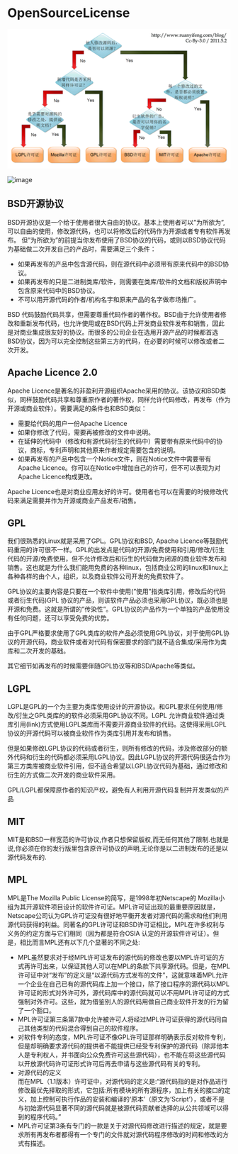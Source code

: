 # OpenSourceLicense

![image](https://raw.githubusercontent.com/zhuzhenjesse/OpenSourceLicense/master/free_software_licenses.png "license")

![image](data:image/svg+xml;base64,PD94bWwgdmVyc2lvbj0iMS4wIiBlbmNvZGluZz0iVVRGLTgiPz4KPHN2ZyB3aWR0aD0iMTYwMXB4%0D%0AIiBoZWlnaHQ9IjEzMTlweCIgdmlld0JveD0iMCAwIDE2MDEgMTMxOSIgdmVyc2lvbj0iMS4xIiB4%0D%0AbWxucz0iaHR0cDovL3d3dy53My5vcmcvMjAwMC9zdmciIHhtbG5zOnhsaW5rPSJodHRwOi8vd3d3%0D%0ALnczLm9yZy8xOTk5L3hsaW5rIj4KICAgIDwhLS0gR2VuZXJhdG9yOiBTa2V0Y2ggNDYuMiAoNDQ0%0D%0AOTYpIC0gaHR0cDovL3d3dy5ib2hlbWlhbmNvZGluZy5jb20vc2tldGNoIC0tPgogICAgPHRpdGxl%0D%0APkdyb3VwPC90aXRsZT4KICAgIDxkZXNjPkNyZWF0ZWQgd2l0aCBTa2V0Y2guPC9kZXNjPgogICAg%0D%0APGRlZnM+CiAgICAgICAgPHBhdGggZD0iTTEwNjgsNDM2IEwxMjQ3Ljk5OTk2LDQzNiBMMTI0Ny45%0D%0AOTk5Niw0MzYgQzEyNTIuNDE4MjMsNDM2IDEyNTUuOTk5OTYsNDM5LjU4MTcyMiAxMjU1Ljk5OTk2%0D%0ALDQ0NCBMMTI1NS45OTk5Niw0ODMuOTk5NDg3IEwxMjU1Ljk5OTk2LDQ4My45OTk0ODcgQzEyNTUu%0D%0AOTk5OTYsNDg4LjQxNzc2NSAxMjUyLjQxODIzLDQ5MS45OTk0ODcgMTI0Ny45OTk5Niw0OTEuOTk5%0D%0ANDg3IEwxMDY4LDQ5MS45OTk0ODcgTDEwNjgsNDkxLjk5OTQ4NyBDMTA2My41ODE3Miw0OTEuOTk5%0D%0ANDg3IDEwNjAsNDg4LjQxNzc2NSAxMDYwLDQ4My45OTk0ODcgTDEwNjAsNDQ0IEwxMDYwLDQ0NCBD%0D%0AMTA2MCw0MzkuNTgxNzIyIDEwNjMuNTgxNzIsNDM2IDEwNjgsNDM2IFoiIGlkPSJwYXRoLTEiPjwv%0D%0AcGF0aD4KICAgICAgICA8cGF0aCBkPSJNOCw2NDcuMDAwNTEzIEwxODcuOTk5OTU2LDY0Ny4wMDA1%0D%0AMTMgTDE4Ny45OTk5NTYsNjQ3LjAwMDUxMyBDMTkyLjQxODIzNCw2NDcuMDAwNTEzIDE5NS45OTk5%0D%0ANTYsNjUwLjU4MjIzNSAxOTUuOTk5OTU2LDY1NS4wMDA1MTMgTDE5NS45OTk5NTYsNjk1IEwxOTUu%0D%0AOTk5OTU2LDY5NSBDMTk1Ljk5OTk1Niw2OTkuNDE4Mjc4IDE5Mi40MTgyMzQsNzAzIDE4Ny45OTk5%0D%0ANTYsNzAzIEw4LDcwMyBMOCw3MDMgQzMuNTgxNzIyLDcwMyA0LjQ2NTMwMjE3ZS0xNSw2OTkuNDE4%0D%0AMjc4IDAsNjk1IEwwLDY1NS4wMDA1MTMgTDAsNjU1LjAwMDUxMyBDLTUuNDEwODMwMDFlLTE2LDY1%0D%0AMC41ODIyMzUgMy41ODE3MjIsNjQ3LjAwMDUxMyA4LDY0Ny4wMDA1MTMgWiIgaWQ9InBhdGgtMiI+%0D%0APC9wYXRoPgogICAgICAgIDxwYXRoIGQ9Ik00NzIsNDE2IEw2NTEuOTk5OTU2LDQxNiBMNjUxLjk5%0D%0AOTk1Niw0MTYgQzY1Ni40MTgyMzQsNDE2IDY1OS45OTk5NTYsNDE5LjU4MTcyMiA2NTkuOTk5OTU2%0D%0ALDQyNCBMNjU5Ljk5OTk1Niw0NjMuOTk5NDg3IEw2NTkuOTk5OTU2LDQ2My45OTk0ODcgQzY1OS45%0D%0AOTk5NTYsNDY4LjQxNzc2NSA2NTYuNDE4MjM0LDQ3MS45OTk0ODcgNjUxLjk5OTk1Niw0NzEuOTk5%0D%0ANDg3IEw0NzIsNDcxLjk5OTQ4NyBMNDcyLDQ3MS45OTk0ODcgQzQ2Ny41ODE3MjIsNDcxLjk5OTQ4%0D%0ANyA0NjQsNDY4LjQxNzc2NSA0NjQsNDYzLjk5OTQ4NyBMNDY0LDQyNCBMNDY0LDQyNCBDNDY0LDQx%0D%0AOS41ODE3MjIgNDY3LjU4MTcyMiw0MTYgNDcyLDQxNiBaIiBpZD0icGF0aC0zIj48L3BhdGg+CiAg%0D%0AICAgICAgPHBhdGggZD0iTTksODk4IEwxODguOTk5OTU2LDg5OCBMMTg4Ljk5OTk1Niw4OTggQzE5%0D%0AMy40MTgyMzQsODk4IDE5Ni45OTk5NTYsOTAxLjU4MTcyMiAxOTYuOTk5OTU2LDkwNiBMMTk2Ljk5%0D%0AOTk1Niw5NDUuOTk5NDg3IEwxOTYuOTk5OTU2LDk0NS45OTk0ODcgQzE5Ni45OTk5NTYsOTUwLjQx%0D%0ANzc2NSAxOTMuNDE4MjM0LDk1My45OTk0ODcgMTg4Ljk5OTk1Niw5NTMuOTk5NDg3IEw5LDk1My45%0D%0AOTk0ODcgTDksOTUzLjk5OTQ4NyBDNC41ODE3MjIsOTUzLjk5OTQ4NyAxLDk1MC40MTc3NjUgMSw5%0D%0ANDUuOTk5NDg3IEwxLDkwNiBMMSw5MDYgQzEsOTAxLjU4MTcyMiA0LjU4MTcyMiw4OTggOSw4OTgg%0D%0AWiIgaWQ9InBhdGgtNCI+PC9wYXRoPgogICAgICAgIDxwYXRoIGQ9Ik05LDEwMTQgTDE4OC45OTk5%0D%0ANTYsMTAxNCBMMTg4Ljk5OTk1NiwxMDE0IEMxOTMuNDE4MjM0LDEwMTQgMTk2Ljk5OTk1NiwxMDE3%0D%0ALjU4MTcyIDE5Ni45OTk5NTYsMTAyMiBMMTk2Ljk5OTk1NiwxMDYxLjk5OTQ5IEwxOTYuOTk5OTU2%0D%0ALDEwNjEuOTk5NDkgQzE5Ni45OTk5NTYsMTA2Ni40MTc3NyAxOTMuNDE4MjM0LDEwNjkuOTk5NDkg%0D%0AMTg4Ljk5OTk1NiwxMDY5Ljk5OTQ5IEw5LDEwNjkuOTk5NDkgTDksMTA2OS45OTk0OSBDNC41ODE3%0D%0AMjIsMTA2OS45OTk0OSAxLDEwNjYuNDE3NzcgMSwxMDYxLjk5OTQ5IEwxLDEwMjIgTDEsMTAyMiBD%0D%0AMSwxMDE3LjU4MTcyIDQuNTgxNzIyLDEwMTQgOSwxMDE0IFoiIGlkPSJwYXRoLTUiPjwvcGF0aD4K%0D%0AICAgICAgICA8cGF0aCBkPSJNOCw3NjUgTDE4Ny45OTk5NTYsNzY1IEwxODcuOTk5OTU2LDc2NSBD%0D%0AMTkyLjQxODIzNCw3NjUgMTk1Ljk5OTk1Niw3NjguNTgxNzIyIDE5NS45OTk5NTYsNzczIEwxOTUu%0D%0AOTk5OTU2LDgxMi45OTk0ODcgTDE5NS45OTk5NTYsODEyLjk5OTQ4NyBDMTk1Ljk5OTk1Niw4MTcu%0D%0ANDE3NzY1IDE5Mi40MTgyMzQsODIwLjk5OTQ4NyAxODcuOTk5OTU2LDgyMC45OTk0ODcgTDgsODIw%0D%0ALjk5OTQ4NyBMOCw4MjAuOTk5NDg3IEMzLjU4MTcyMiw4MjAuOTk5NDg3IDQuNDY1MzAyMTdlLTE1%0D%0ALDgxNy40MTc3NjUgMCw4MTIuOTk5NDg3IEwwLDc3MyBMMCw3NzMgQy01LjQxMDgzMDAxZS0xNiw3%0D%0ANjguNTgxNzIyIDMuNTgxNzIyLDc2NSA4LDc2NSBaIiBpZD0icGF0aC02Ij48L3BhdGg+CiAgICAg%0D%0AICAgPHBhdGggZD0iTTQ3MiwxNCBMNjUxLjk5OTk1NiwxNCBMNjUxLjk5OTk1NiwxNCBDNjU2LjQx%0D%0AODIzNCwxNCA2NTkuOTk5OTU2LDE3LjU4MTcyMiA2NTkuOTk5OTU2LDIyIEw2NTkuOTk5OTU2LDYx%0D%0ALjk5OTQ4NzQgTDY1OS45OTk5NTYsNjEuOTk5NDg3NCBDNjU5Ljk5OTk1Niw2Ni40MTc3NjU0IDY1%0D%0ANi40MTgyMzQsNjkuOTk5NDg3NCA2NTEuOTk5OTU2LDY5Ljk5OTQ4NzQgTDQ3Miw2OS45OTk0ODc0%0D%0AIEw0NzIsNjkuOTk5NDg3NCBDNDY3LjU4MTcyMiw2OS45OTk0ODc0IDQ2NCw2Ni40MTc3NjU0IDQ2%0D%0ANCw2MS45OTk0ODc0IEw0NjQsMjIgTDQ2NCwyMiBDNDY0LDE3LjU4MTcyMiA0NjcuNTgxNzIyLDE0%0D%0AIDQ3MiwxNCBaIiBpZD0icGF0aC03Ij48L3BhdGg+CiAgICAgICAgPHBhdGggZD0iTTEwNjQsMTQg%0D%0ATDEyNDMuOTk5OTYsMTQgTDEyNDMuOTk5OTYsMTQgQzEyNDguNDE4MjMsMTQgMTI1MS45OTk5Niwx%0D%0ANy41ODE3MjIgMTI1MS45OTk5NiwyMiBMMTI1MS45OTk5Niw2MS45OTk0ODc0IEwxMjUxLjk5OTk2%0D%0ALDYxLjk5OTQ4NzQgQzEyNTEuOTk5OTYsNjYuNDE3NzY1NCAxMjQ4LjQxODIzLDY5Ljk5OTQ4NzQg%0D%0AMTI0My45OTk5Niw2OS45OTk0ODc0IEwxMDY0LDY5Ljk5OTQ4NzQgTDEwNjQsNjkuOTk5NDg3NCBD%0D%0AMTA1OS41ODE3Miw2OS45OTk0ODc0IDEwNTYsNjYuNDE3NzY1NCAxMDU2LDYxLjk5OTQ4NzQgTDEw%0D%0ANTYsMjIgTDEwNTYsMjIgQzEwNTYsMTcuNTgxNzIyIDEwNTkuNTgxNzIsMTQgMTA2NCwxNCBaIiBp%0D%0AZD0icGF0aC04Ij48L3BhdGg+CiAgICAgICAgPHBhdGggZD0iTTEzMTMsNDMzIEwxNDkyLjk5OTk2%0D%0ALDQzMyBMMTQ5Mi45OTk5Niw0MzMgQzE0OTcuNDE4MjMsNDMzIDE1MDAuOTk5OTYsNDM2LjU4MTcy%0D%0AMiAxNTAwLjk5OTk2LDQ0MSBMMTUwMC45OTk5Niw0ODAuOTk5NDg3IEwxNTAwLjk5OTk2LDQ4MC45%0D%0AOTk0ODcgQzE1MDAuOTk5OTYsNDg1LjQxNzc2NSAxNDk3LjQxODIzLDQ4OC45OTk0ODcgMTQ5Mi45%0D%0AOTk5Niw0ODguOTk5NDg3IEwxMzEzLDQ4OC45OTk0ODcgTDEzMTMsNDg4Ljk5OTQ4NyBDMTMwOC41%0D%0AODE3Miw0ODguOTk5NDg3IDEzMDUsNDg1LjQxNzc2NSAxMzA1LDQ4MC45OTk0ODcgTDEzMDUsNDQx%0D%0AIEwxMzA1LDQ0MSBDMTMwNSw0MzYuNTgxNzIyIDEzMDguNTgxNzIsNDMzIDEzMTMsNDMzIFoiIGlk%0D%0APSJwYXRoLTkiPjwvcGF0aD4KICAgICAgICA8cGF0aCBkPSJNMTQxMyw5MjIgTDE1OTIuOTk5OTYs%0D%0AOTIyIEwxNTkyLjk5OTk2LDkyMiBDMTU5Ny40MTgyMyw5MjIgMTYwMC45OTk5Niw5MjUuNTgxNzIy%0D%0AIDE2MDAuOTk5OTYsOTMwIEwxNjAwLjk5OTk2LDk2OS45OTk0ODcgTDE2MDAuOTk5OTYsOTY5Ljk5%0D%0AOTQ4NyBDMTYwMC45OTk5Niw5NzQuNDE3NzY1IDE1OTcuNDE4MjMsOTc3Ljk5OTQ4NyAxNTkyLjk5%0D%0AOTk2LDk3Ny45OTk0ODcgTDE0MTMsOTc3Ljk5OTQ4NyBMMTQxMyw5NzcuOTk5NDg3IEMxNDA4LjU4%0D%0AMTcyLDk3Ny45OTk0ODcgMTQwNSw5NzQuNDE3NzY1IDE0MDUsOTY5Ljk5OTQ4NyBMMTQwNSw5MzAg%0D%0ATDE0MDUsOTMwIEMxNDA1LDkyNS41ODE3MjIgMTQwOC41ODE3Miw5MjIgMTQxMyw5MjIgWiIgaWQ9%0D%0AInBhdGgtMTAiPjwvcGF0aD4KICAgICAgICA8cGF0aCBkPSJNNzcxLDEyNjEgTDk1MC45OTk5NTYs%0D%0AMTI2MSBMOTUwLjk5OTk1NiwxMjYxIEM5NTUuNDE4MjM0LDEyNjEgOTU4Ljk5OTk1NiwxMjY0LjU4%0D%0AMTcyIDk1OC45OTk5NTYsMTI2OSBMOTU4Ljk5OTk1NiwxMzA4Ljk5OTQ5IEw5NTguOTk5OTU2LDEz%0D%0AMDguOTk5NDkgQzk1OC45OTk5NTYsMTMxMy40MTc3NyA5NTUuNDE4MjM0LDEzMTYuOTk5NDkgOTUw%0D%0ALjk5OTk1NiwxMzE2Ljk5OTQ5IEw3NzEsMTMxNi45OTk0OSBMNzcxLDEzMTYuOTk5NDkgQzc2Ni41%0D%0AODE3MjIsMTMxNi45OTk0OSA3NjMsMTMxMy40MTc3NyA3NjMsMTMwOC45OTk0OSBMNzYzLDEyNjkg%0D%0ATDc2MywxMjY5IEM3NjMsMTI2NC41ODE3MiA3NjYuNTgxNzIyLDEyNjEgNzcxLDEyNjEgWiIgaWQ9%0D%0AInBhdGgtMTEiPjwvcGF0aD4KICAgICAgICA8cGF0aCBkPSJNMTQxMywxMDk3IEwxNTkyLjk5OTk2%0D%0ALDEwOTcgTDE1OTIuOTk5OTYsMTA5NyBDMTU5Ny40MTgyMywxMDk3IDE2MDAuOTk5OTYsMTEwMC41%0D%0AODE3MiAxNjAwLjk5OTk2LDExMDUgTDE2MDAuOTk5OTYsMTE0NC45OTk0OSBMMTYwMC45OTk5Niwx%0D%0AMTQ0Ljk5OTQ5IEMxNjAwLjk5OTk2LDExNDkuNDE3NzcgMTU5Ny40MTgyMywxMTUyLjk5OTQ5IDE1%0D%0AOTIuOTk5OTYsMTE1Mi45OTk0OSBMMTQxMywxMTUyLjk5OTQ5IEwxNDEzLDExNTIuOTk5NDkgQzE0%0D%0AMDguNTgxNzIsMTE1Mi45OTk0OSAxNDA1LDExNDkuNDE3NzcgMTQwNSwxMTQ0Ljk5OTQ5IEwxNDA1%0D%0ALDExMDUgTDE0MDUsMTEwNSBDMTQwNSwxMTAwLjU4MTcyIDE0MDguNTgxNzIsMTA5NyAxNDEzLDEw%0D%0AOTcgWiIgaWQ9InBhdGgtMTIiPjwvcGF0aD4KICAgICAgICA8cGF0aCBkPSJNMTA5NywxMjYyIEwx%0D%0AMjc2Ljk5OTk2LDEyNjIgTDEyNzYuOTk5OTYsMTI2MiBDMTI4MS40MTgyMywxMjYyIDEyODQuOTk5%0D%0AOTYsMTI2NS41ODE3MiAxMjg0Ljk5OTk2LDEyNzAgTDEyODQuOTk5OTYsMTMwOS45OTk0OSBMMTI4%0D%0ANC45OTk5NiwxMzA5Ljk5OTQ5IEMxMjg0Ljk5OTk2LDEzMTQuNDE3NzcgMTI4MS40MTgyMywxMzE3%0D%0ALjk5OTQ5IDEyNzYuOTk5OTYsMTMxNy45OTk0OSBMMTA5NywxMzE3Ljk5OTQ5IEwxMDk3LDEzMTcu%0D%0AOTk5NDkgQzEwOTIuNTgxNzIsMTMxNy45OTk0OSAxMDg5LDEzMTQuNDE3NzcgMTA4OSwxMzA5Ljk5%0D%0AOTQ5IEwxMDg5LDEyNzAgTDEwODksMTI3MCBDMTA4OSwxMjY1LjU4MTcyIDEwOTIuNTgxNzIsMTI2%0D%0AMiAxMDk3LDEyNjIgWiIgaWQ9InBhdGgtMTMiPjwvcGF0aD4KICAgIDwvZGVmcz4KICAgIDxnIGlk%0D%0APSJQYWdlLTEiIHN0cm9rZT0ibm9uZSIgc3Ryb2tlLXdpZHRoPSIxIiBmaWxsPSJub25lIiBmaWxs%0D%0ALXJ1bGU9ImV2ZW5vZGQiPgogICAgICAgIDxnIGlkPSJHcm91cCIgdHJhbnNmb3JtPSJ0cmFuc2xh%0D%0AdGUoMC4wMDAwMDAsIDEuMDAwMDAwKSI+CiAgICAgICAgICAgIDxnIGlkPSJSZWN0YW5nbGUtMiI+%0D%0ACiAgICAgICAgICAgICAgICA8dXNlIGZpbGw9IiM0QTkwRTIiIGZpbGwtcnVsZT0iZXZlbm9kZCIg%0D%0AeGxpbms6aHJlZj0iI3BhdGgtMSI+PC91c2U+CiAgICAgICAgICAgICAgICA8cGF0aCBzdHJva2U9%0D%0AIiMwMDAwMDAiIHN0cm9rZS13aWR0aD0iMiIgZD0iTTEwNjgsNDM3IEMxMDY0LjEzNDAxLDQzNyAx%0D%0AMDYxLDQ0MC4xMzQwMDcgMTA2MSw0NDQgTDEwNjEsNDgzLjk5OTQ4NyBDMTA2MSw0ODcuODY1NDgx%0D%0AIDEwNjQuMTM0MDEsNDkwLjk5OTQ4NyAxMDY4LDQ5MC45OTk0ODcgTDEyNDcuOTk5OTYsNDkwLjk5%0D%0AOTQ4NyBDMTI1MS44NjU5NSw0OTAuOTk5NDg3IDEyNTQuOTk5OTYsNDg3Ljg2NTQ4MSAxMjU0Ljk5%0D%0AOTk2LDQ4My45OTk0ODcgTDEyNTQuOTk5OTYsNDQ0IEMxMjU0Ljk5OTk2LDQ0MC4xMzQwMDcgMTI1%0D%0AMS44NjU5NSw0MzcgMTI0Ny45OTk5Niw0MzcgTDEwNjgsNDM3IFoiPjwvcGF0aD4KICAgICAgICAg%0D%0AICAgPC9nPgogICAgICAgICAgICA8ZyBpZD0iUmVjdGFuZ2xlLTIiPgogICAgICAgICAgICAgICAg%0D%0APHVzZSBmaWxsPSIjNEE5MEUyIiBmaWxsLXJ1bGU9ImV2ZW5vZGQiIHhsaW5rOmhyZWY9IiNwYXRo%0D%0ALTIiPjwvdXNlPgogICAgICAgICAgICAgICAgPHBhdGggc3Ryb2tlPSIjMDAwMDAwIiBzdHJva2Ut%0D%0Ad2lkdGg9IjIiIGQ9Ik04LDY0OC4wMDA1MTMgQzQuMTM0MDA2NzUsNjQ4LjAwMDUxMyAxLDY1MS4x%0D%0AMzQ1MTkgMSw2NTUuMDAwNTEzIEwxLDY5NSBDMSw2OTguODY1OTkzIDQuMTM0MDA2NzUsNzAyIDgs%0D%0ANzAyIEwxODcuOTk5OTU2LDcwMiBDMTkxLjg2NTk0OSw3MDIgMTk0Ljk5OTk1Niw2OTguODY1OTkz%0D%0AIDE5NC45OTk5NTYsNjk1IEwxOTQuOTk5OTU2LDY1NS4wMDA1MTMgQzE5NC45OTk5NTYsNjUxLjEz%0D%0ANDUxOSAxOTEuODY1OTQ5LDY0OC4wMDA1MTMgMTg3Ljk5OTk1Niw2NDguMDAwNTEzIEw4LDY0OC4w%0D%0AMDA1MTMgWiI+PC9wYXRoPgogICAgICAgICAgICA8L2c+CiAgICAgICAgICAgIDxnIGlkPSJSZWN0%0D%0AYW5nbGUtMiI+CiAgICAgICAgICAgICAgICA8dXNlIGZpbGw9IiM0QTkwRTIiIGZpbGwtcnVsZT0i%0D%0AZXZlbm9kZCIgeGxpbms6aHJlZj0iI3BhdGgtMyI+PC91c2U+CiAgICAgICAgICAgICAgICA8cGF0%0D%0AaCBzdHJva2U9IiMwMDAwMDAiIHN0cm9rZS13aWR0aD0iMiIgZD0iTTQ3Miw0MTcgQzQ2OC4xMzQw%0D%0AMDcsNDE3IDQ2NSw0MjAuMTM0MDA3IDQ2NSw0MjQgTDQ2NSw0NjMuOTk5NDg3IEM0NjUsNDY3Ljg2%0D%0ANTQ4MSA0NjguMTM0MDA3LDQ3MC45OTk0ODcgNDcyLDQ3MC45OTk0ODcgTDY1MS45OTk5NTYsNDcw%0D%0ALjk5OTQ4NyBDNjU1Ljg2NTk0OSw0NzAuOTk5NDg3IDY1OC45OTk5NTYsNDY3Ljg2NTQ4MSA2NTgu%0D%0AOTk5OTU2LDQ2My45OTk0ODcgTDY1OC45OTk5NTYsNDI0IEM2NTguOTk5OTU2LDQyMC4xMzQwMDcg%0D%0ANjU1Ljg2NTk0OSw0MTcgNjUxLjk5OTk1Niw0MTcgTDQ3Miw0MTcgWiI+PC9wYXRoPgogICAgICAg%0D%0AICAgICA8L2c+CiAgICAgICAgICAgIDx0ZXh0IGlkPSJMR1BMIiBmb250LWZhbWlseT0iUGluZ0Zh%0D%0AbmdTQy1SZWd1bGFyLCBQaW5nRmFuZyBTQyIgZm9udC1zaXplPSIxOCIgZm9udC13ZWlnaHQ9Im5v%0D%0Acm1hbCIgZmlsbD0iIzA0MDQwNCI+CiAgICAgICAgICAgICAgICA8dHNwYW4geD0iNjkiIHk9IjY4%0D%0AMiI+TEdQTDwvdHNwYW4+CiAgICAgICAgICAgIDwvdGV4dD4KICAgICAgICAgICAgPGcgaWQ9IlJl%0D%0AY3RhbmdsZS0yIj4KICAgICAgICAgICAgICAgIDx1c2UgZmlsbD0iIzRBOTBFMiIgZmlsbC1ydWxl%0D%0APSJldmVub2RkIiB4bGluazpocmVmPSIjcGF0aC00Ij48L3VzZT4KICAgICAgICAgICAgICAgIDxw%0D%0AYXRoIHN0cm9rZT0iIzAwMDAwMCIgc3Ryb2tlLXdpZHRoPSIyIiBkPSJNOSw4OTkgQzUuMTM0MDA2%0D%0ANzUsODk5IDIsOTAyLjEzNDAwNyAyLDkwNiBMMiw5NDUuOTk5NDg3IEMyLDk0OS44NjU0ODEgNS4x%0D%0AMzQwMDY3NSw5NTIuOTk5NDg3IDksOTUyLjk5OTQ4NyBMMTg4Ljk5OTk1Niw5NTIuOTk5NDg3IEMx%0D%0AOTIuODY1OTQ5LDk1Mi45OTk0ODcgMTk1Ljk5OTk1Niw5NDkuODY1NDgxIDE5NS45OTk5NTYsOTQ1%0D%0ALjk5OTQ4NyBMMTk1Ljk5OTk1Niw5MDYgQzE5NS45OTk5NTYsOTAyLjEzNDAwNyAxOTIuODY1OTQ5%0D%0ALDg5OSAxODguOTk5OTU2LDg5OSBMOSw4OTkgWiI+PC9wYXRoPgogICAgICAgICAgICA8L2c+CiAg%0D%0AICAgICAgICAgIDxnIGlkPSJSZWN0YW5nbGUtMiI+CiAgICAgICAgICAgICAgICA8dXNlIGZpbGw9%0D%0AIiM0QTkwRTIiIGZpbGwtcnVsZT0iZXZlbm9kZCIgeGxpbms6aHJlZj0iI3BhdGgtNSI+PC91c2U+%0D%0ACiAgICAgICAgICAgICAgICA8cGF0aCBzdHJva2U9IiMwMDAwMDAiIHN0cm9rZS13aWR0aD0iMiIg%0D%0AZD0iTTksMTAxNSBDNS4xMzQwMDY3NSwxMDE1IDIsMTAxOC4xMzQwMSAyLDEwMjIgTDIsMTA2MS45%0D%0AOTk0OSBDMiwxMDY1Ljg2NTQ4IDUuMTM0MDA2NzUsMTA2OC45OTk0OSA5LDEwNjguOTk5NDkgTDE4%0D%0AOC45OTk5NTYsMTA2OC45OTk0OSBDMTkyLjg2NTk0OSwxMDY4Ljk5OTQ5IDE5NS45OTk5NTYsMTA2%0D%0ANS44NjU0OCAxOTUuOTk5OTU2LDEwNjEuOTk5NDkgTDE5NS45OTk5NTYsMTAyMiBDMTk1Ljk5OTk1%0D%0ANiwxMDE4LjEzNDAxIDE5Mi44NjU5NDksMTAxNSAxODguOTk5OTU2LDEwMTUgTDksMTAxNSBaIj48%0D%0AL3BhdGg+CiAgICAgICAgICAgIDwvZz4KICAgICAgICAgICAgPHRleHQgaWQ9IkFHUEwiIGZvbnQt%0D%0AZmFtaWx5PSJQaW5nRmFuZ1NDLVJlZ3VsYXIsIFBpbmdGYW5nIFNDIiBmb250LXNpemU9IjE4IiBm%0D%0Ab250LXdlaWdodD0ibm9ybWFsIiBmaWxsPSIjMDQwNDA0Ij4KICAgICAgICAgICAgICAgIDx0c3Bh%0D%0AbiB4PSI2NSIgeT0iMTA0NyI+QUdQTDwvdHNwYW4+CiAgICAgICAgICAgIDwvdGV4dD4KICAgICAg%0D%0AICAgICAgPGcgaWQ9IlJlY3RhbmdsZS0yIj4KICAgICAgICAgICAgICAgIDx1c2UgZmlsbD0iIzRB%0D%0AOTBFMiIgZmlsbC1ydWxlPSJldmVub2RkIiB4bGluazpocmVmPSIjcGF0aC02Ij48L3VzZT4KICAg%0D%0AICAgICAgICAgICAgIDxwYXRoIHN0cm9rZT0iIzAwMDAwMCIgc3Ryb2tlLXdpZHRoPSIyIiBkPSJN%0D%0AOCw3NjYgQzQuMTM0MDA2NzUsNzY2IDEsNzY5LjEzNDAwNyAxLDc3MyBMMSw4MTIuOTk5NDg3IEMx%0D%0ALDgxNi44NjU0ODEgNC4xMzQwMDY3NSw4MTkuOTk5NDg3IDgsODE5Ljk5OTQ4NyBMMTg3Ljk5OTk1%0D%0ANiw4MTkuOTk5NDg3IEMxOTEuODY1OTQ5LDgxOS45OTk0ODcgMTk0Ljk5OTk1Niw4MTYuODY1NDgx%0D%0AIDE5NC45OTk5NTYsODEyLjk5OTQ4NyBMMTk0Ljk5OTk1Niw3NzMgQzE5NC45OTk5NTYsNzY5LjEz%0D%0ANDAwNyAxOTEuODY1OTQ5LDc2NiAxODcuOTk5OTU2LDc2NiBMOCw3NjYgWiI+PC9wYXRoPgogICAg%0D%0AICAgICAgICA8L2c+CiAgICAgICAgICAgIDxnIGlkPSJSZWN0YW5nbGUtMiI+CiAgICAgICAgICAg%0D%0AICAgICA8dXNlIGZpbGw9IiM0QTkwRTIiIGZpbGwtcnVsZT0iZXZlbm9kZCIgeGxpbms6aHJlZj0i%0D%0AI3BhdGgtNyI+PC91c2U+CiAgICAgICAgICAgICAgICA8cGF0aCBzdHJva2U9IiMwMDAwMDAiIHN0%0D%0Acm9rZS13aWR0aD0iMiIgZD0iTTQ3MiwxNSBDNDY4LjEzNDAwNywxNSA0NjUsMTguMTM0MDA2OCA0%0D%0ANjUsMjIgTDQ2NSw2MS45OTk0ODc0IEM0NjUsNjUuODY1NDgwNiA0NjguMTM0MDA3LDY4Ljk5OTQ4%0D%0ANzQgNDcyLDY4Ljk5OTQ4NzQgTDY1MS45OTk5NTYsNjguOTk5NDg3NCBDNjU1Ljg2NTk0OSw2OC45%0D%0AOTk0ODc0IDY1OC45OTk5NTYsNjUuODY1NDgwNiA2NTguOTk5OTU2LDYxLjk5OTQ4NzQgTDY1OC45%0D%0AOTk5NTYsMjIgQzY1OC45OTk5NTYsMTguMTM0MDA2OCA2NTUuODY1OTQ5LDE1IDY1MS45OTk5NTYs%0D%0AMTUgTDQ3MiwxNSBaIj48L3BhdGg+CiAgICAgICAgICAgIDwvZz4KICAgICAgICAgICAgPGcgaWQ9%0D%0AIlJlY3RhbmdsZS0yIj4KICAgICAgICAgICAgICAgIDx1c2UgZmlsbD0iIzRBOTBFMiIgZmlsbC1y%0D%0AdWxlPSJldmVub2RkIiB4bGluazpocmVmPSIjcGF0aC04Ij48L3VzZT4KICAgICAgICAgICAgICAg%0D%0AIDxwYXRoIHN0cm9rZT0iIzAwMDAwMCIgc3Ryb2tlLXdpZHRoPSIyIiBkPSJNMTA2NCwxNSBDMTA2%0D%0AMC4xMzQwMSwxNSAxMDU3LDE4LjEzNDAwNjggMTA1NywyMiBMMTA1Nyw2MS45OTk0ODc0IEMxMDU3%0D%0ALDY1Ljg2NTQ4MDYgMTA2MC4xMzQwMSw2OC45OTk0ODc0IDEwNjQsNjguOTk5NDg3NCBMMTI0My45%0D%0AOTk5Niw2OC45OTk0ODc0IEMxMjQ3Ljg2NTk1LDY4Ljk5OTQ4NzQgMTI1MC45OTk5Niw2NS44NjU0%0D%0AODA2IDEyNTAuOTk5OTYsNjEuOTk5NDg3NCBMMTI1MC45OTk5NiwyMiBDMTI1MC45OTk5NiwxOC4x%0D%0AMzQwMDY4IDEyNDcuODY1OTUsMTUgMTI0My45OTk5NiwxNSBMMTA2NCwxNSBaIj48L3BhdGg+CiAg%0D%0AICAgICAgICAgIDwvZz4KICAgICAgICAgICAgPHRleHQgaWQ9IldURlBMIiBmb250LWZhbWlseT0i%0D%0AUGluZ0ZhbmdTQy1SZWd1bGFyLCBQaW5nRmFuZyBTQyIgZm9udC1zaXplPSIxOCIgZm9udC13ZWln%0D%0AaHQ9Im5vcm1hbCIgZmlsbD0iIzA0MDQwNCI+CiAgICAgICAgICAgICAgICA8dHNwYW4geD0iNTMx%0D%0AIiB5PSI0NyI+V1RGUEw8L3RzcGFuPgogICAgICAgICAgICA8L3RleHQ+CiAgICAgICAgICAgIDxn%0D%0AIGlkPSJSZWN0YW5nbGUtMiI+CiAgICAgICAgICAgICAgICA8dXNlIGZpbGw9IiM0QTkwRTIiIGZp%0D%0AbGwtcnVsZT0iZXZlbm9kZCIgeGxpbms6aHJlZj0iI3BhdGgtOSI+PC91c2U+CiAgICAgICAgICAg%0D%0AICAgICA8cGF0aCBzdHJva2U9IiMwMDAwMDAiIHN0cm9rZS13aWR0aD0iMiIgZD0iTTEzMTMsNDM0%0D%0AIEMxMzA5LjEzNDAxLDQzNCAxMzA2LDQzNy4xMzQwMDcgMTMwNiw0NDEgTDEzMDYsNDgwLjk5OTQ4%0D%0ANyBDMTMwNiw0ODQuODY1NDgxIDEzMDkuMTM0MDEsNDg3Ljk5OTQ4NyAxMzEzLDQ4Ny45OTk0ODcg%0D%0ATDE0OTIuOTk5OTYsNDg3Ljk5OTQ4NyBDMTQ5Ni44NjU5NSw0ODcuOTk5NDg3IDE0OTkuOTk5OTYs%0D%0ANDg0Ljg2NTQ4MSAxNDk5Ljk5OTk2LDQ4MC45OTk0ODcgTDE0OTkuOTk5OTYsNDQxIEMxNDk5Ljk5%0D%0AOTk2LDQzNy4xMzQwMDcgMTQ5Ni44NjU5NSw0MzQgMTQ5Mi45OTk5Niw0MzQgTDEzMTMsNDM0IFoi%0D%0APjwvcGF0aD4KICAgICAgICAgICAgPC9nPgogICAgICAgICAgICA8cGF0aCBkPSJNNzcxLDEyNjIg%0D%0AQzc2Ny4xMzQwMDcsMTI2MiA3NjQsMTI2NS4xMzQwMSA3NjQsMTI2OSBMNzY0LDEzMDguOTk5NDkg%0D%0AQzc2NCwxMzEyLjg2NTQ4IDc2Ny4xMzQwMDcsMTMxNS45OTk0OSA3NzEsMTMxNS45OTk0OSBMOTUw%0D%0ALjk5OTk1NiwxMzE1Ljk5OTQ5IEM5NTQuODY1OTQ5LDEzMTUuOTk5NDkgOTU3Ljk5OTk1NiwxMzEy%0D%0ALjg2NTQ4IDk1Ny45OTk5NTYsMTMwOC45OTk0OSBMOTU3Ljk5OTk1NiwxMjY5IEM5NTcuOTk5OTU2%0D%0ALDEyNjUuMTM0MDEgOTU0Ljg2NTk0OSwxMjYyIDk1MC45OTk5NTYsMTI2MiBMNzcxLDEyNjIgWiIg%0D%0AaWQ9IlJlY3RhbmdsZS0yIiBzdHJva2U9IiMwMDAwMDAiIHN0cm9rZS13aWR0aD0iMiI+PC9wYXRo%0D%0APgogICAgICAgICAgICA8ZyBpZD0iUmVjdGFuZ2xlLTIiPgogICAgICAgICAgICAgICAgPHVzZSBm%0D%0AaWxsPSIjNEE5MEUyIiBmaWxsLXJ1bGU9ImV2ZW5vZGQiIHhsaW5rOmhyZWY9IiNwYXRoLTEwIj48%0D%0AL3VzZT4KICAgICAgICAgICAgICAgIDxwYXRoIHN0cm9rZT0iIzAwMDAwMCIgc3Ryb2tlLXdpZHRo%0D%0APSIyIiBkPSJNMTQxMyw5MjMgQzE0MDkuMTM0MDEsOTIzIDE0MDYsOTI2LjEzNDAwNyAxNDA2LDkz%0D%0AMCBMMTQwNiw5NjkuOTk5NDg3IEMxNDA2LDk3My44NjU0ODEgMTQwOS4xMzQwMSw5NzYuOTk5NDg3%0D%0AIDE0MTMsOTc2Ljk5OTQ4NyBMMTU5Mi45OTk5Niw5NzYuOTk5NDg3IEMxNTk2Ljg2NTk1LDk3Ni45%0D%0AOTk0ODcgMTU5OS45OTk5Niw5NzMuODY1NDgxIDE1OTkuOTk5OTYsOTY5Ljk5OTQ4NyBMMTU5OS45%0D%0AOTk5Niw5MzAgQzE1OTkuOTk5OTYsOTI2LjEzNDAwNyAxNTk2Ljg2NTk1LDkyMyAxNTkyLjk5OTk2%0D%0ALDkyMyBMMTQxMyw5MjMgWiI+PC9wYXRoPgogICAgICAgICAgICA8L2c+CiAgICAgICAgICAgIDxw%0D%0AYXRoIGQ9Ik03OTksNTg4IEw1NzAsNzUxIiBpZD0iTGluZS0xMCIgc3Ryb2tlPSIjNEE5MEUyIiBz%0D%0AdHJva2Utd2lkdGg9IjQiIHN0cm9rZS1saW5lY2FwPSJzcXVhcmUiPjwvcGF0aD4KICAgICAgICAg%0D%0AICAgPHBhdGggaWQ9IkxpbmUtMTAtZGVjb3JhdGlvbi0xIiBkPSJNNTcwLDc1MSBMNTgwLjUzODM2%0D%0AOCw3NDcuMTgxMjU2IEw1NzcuMDU5MDIsNzQyLjI5MzA5MyBMNTcwLDc1MSBaIiBzdHJva2U9IiM0%0D%0AQTkwRTIiIHN0cm9rZS13aWR0aD0iNCIgc3Ryb2tlLWxpbmVjYXA9InNxdWFyZSI+PC9wYXRoPgog%0D%0AICAgICAgICAgICA8cGF0aCBkPSJNNTg2LDQ3OSBMNzkzLDUzNiIgaWQ9IkxpbmUtMTAiIHN0cm9r%0D%0AZT0iIzAwMDAwMCIgc3Ryb2tlLXdpZHRoPSIyIiBzdHJva2UtbGluZWNhcD0ic3F1YXJlIj48L3Bh%0D%0AdGg+CiAgICAgICAgICAgIDxwYXRoIGlkPSJMaW5lLTEwLWRlY29yYXRpb24tMSIgZD0iTTc5Myw1%0D%0AMzYgTDc4My4zODM5OTEsNTMwLjI0MDQ1NSBMNzgxLjc5MTEwMyw1MzYuMDI1MTUxIEw3OTMsNTM2%0D%0AIFoiIHN0cm9rZT0iIzAwMDAwMCIgc3Ryb2tlLXdpZHRoPSIyIiBzdHJva2UtbGluZWNhcD0ic3F1%0D%0AYXJlIj48L3BhdGg+CiAgICAgICAgICAgIDxwYXRoIGQ9Ik04NTYsMzY0IEw4NTYsNTEwIiBpZD0i%0D%0ATGluZS0xMCIgc3Ryb2tlPSIjMDAwMDAwIiBzdHJva2Utd2lkdGg9IjIiIHN0cm9rZS1saW5lY2Fw%0D%0APSJzcXVhcmUiPjwvcGF0aD4KICAgICAgICAgICAgPHBhdGggaWQ9IkxpbmUtMTAtZGVjb3JhdGlv%0D%0Abi0xIiBkPSJNODU2LDUxMCBMODU5LDQ5OS4yIEw4NTMsNDk5LjIgTDg1Niw1MTAgWiIgc3Ryb2tl%0D%0APSIjMDAwMDAwIiBzdHJva2Utd2lkdGg9IjIiIHN0cm9rZS1saW5lY2FwPSJzcXVhcmUiPjwvcGF0%0D%0AaD4KICAgICAgICAgICAgPHBhdGggZD0iTTc5MCwzMjYgTDU5MSw0MDgiIGlkPSJMaW5lLTEwIiBz%0D%0AdHJva2U9IiM0QTkwRTIiIHN0cm9rZS13aWR0aD0iNCIgc3Ryb2tlLWxpbmVjYXA9InNxdWFyZSI+%0D%0APC9wYXRoPgogICAgICAgICAgICA8cGF0aCBpZD0iTGluZS0xMC1kZWNvcmF0aW9uLTEiIGQ9Ik01%0D%0AOTEsNDA4IEw2MDIuMTI4NDM0LDQwNi42NTkxMjQgTDU5OS44NDI1MzQsNDAxLjExMTYzMyBMNTkx%0D%0ALDQwOCBaIiBzdHJva2U9IiM0QTkwRTIiIHN0cm9rZS13aWR0aD0iNCIgc3Ryb2tlLWxpbmVjYXA9%0D%0AInNxdWFyZSI+PC9wYXRoPgogICAgICAgICAgICA8cGF0aCBkPSJNODU2LjY2NjY2Nyw2MDggTDg1%0D%0ANi42NjY2NjcsNzUxIiBpZD0iTGluZS0xMCIgc3Ryb2tlPSIjN0VEMzIxIiBzdHJva2Utd2lkdGg9%0D%0AIjQiIHN0cm9rZS1saW5lY2FwPSJzcXVhcmUiPjwvcGF0aD4KICAgICAgICAgICAgPHBhdGggaWQ9%0D%0AIkxpbmUtMTAtZGVjb3JhdGlvbi0xIiBkPSJNODU2LjY2NjY2Nyw3NTEgTDg1OS42NjY2NjcsNzQw%0D%0ALjIgTDg1My42NjY2NjcsNzQwLjIgTDg1Ni42NjY2NjcsNzUxIFoiIHN0cm9rZT0iIzdFRDMyMSIg%0D%0Ac3Ryb2tlLXdpZHRoPSI0IiBzdHJva2UtbGluZWNhcD0ic3F1YXJlIj48L3BhdGg+CiAgICAgICAg%0D%0AICAgIDxwYXRoIGQ9Ik04NTkuNjY2NjY3LDg0OSBMODU5LjY2NjY2Nyw5MTgiIGlkPSJMaW5lLTEw%0D%0AIiBzdHJva2U9IiNEMDAyMUIiIHN0cm9rZS13aWR0aD0iNCIgc3Ryb2tlLWxpbmVjYXA9InNxdWFy%0D%0AZSI+PC9wYXRoPgogICAgICAgICAgICA8cGF0aCBpZD0iTGluZS0xMC1kZWNvcmF0aW9uLTEiIGQ9%0D%0AIk04NTkuNjY2NjY3LDkxOCBMODYyLjY2NjY2Nyw5MDcuMiBMODU2LjY2NjY2Nyw5MDcuMiBMODU5%0D%0ALjY2NjY2Nyw5MTggWiIgc3Ryb2tlPSIjRDAwMjFCIiBzdHJva2Utd2lkdGg9IjQiIHN0cm9rZS1s%0D%0AaW5lY2FwPSJzcXVhcmUiPjwvcGF0aD4KICAgICAgICAgICAgPHBhdGggZD0iTTg2MC42NjY2Njcs%0D%0AMTAyMCBMODYwLjY2NjY2NywxMDg5IiBpZD0iTGluZS0xMCIgc3Ryb2tlPSIjNEE5MEUyIiBzdHJv%0D%0Aa2Utd2lkdGg9IjQiIHN0cm9rZS1saW5lY2FwPSJzcXVhcmUiPjwvcGF0aD4KICAgICAgICAgICAg%0D%0APHBhdGggaWQ9IkxpbmUtMTAtZGVjb3JhdGlvbi0xIiBkPSJNODYwLjY2NjY2NywxMDg5IEw4NjMu%0D%0ANjY2NjY3LDEwNzguMiBMODU3LjY2NjY2NywxMDc4LjIgTDg2MC42NjY2NjcsMTA4OSBaIiBzdHJv%0D%0Aa2U9IiM0QTkwRTIiIHN0cm9rZS13aWR0aD0iNCIgc3Ryb2tlLWxpbmVjYXA9InNxdWFyZSI+PC9w%0D%0AYXRoPgogICAgICAgICAgICA8cGF0aCBkPSJNMTI5Nyw5NTIgTDE0MDQsOTUyIiBpZD0iTGluZS0x%0D%0AMCIgc3Ryb2tlPSIjNEE5MEUyIiBzdHJva2Utd2lkdGg9IjQiIHN0cm9rZS1saW5lY2FwPSJzcXVh%0D%0AcmUiPjwvcGF0aD4KICAgICAgICAgICAgPHBhdGggaWQ9IkxpbmUtMTAtZGVjb3JhdGlvbi0xIiBk%0D%0APSJNMTQwNCw5NTIgTDEzOTMuMiw5NDkgTDEzOTMuMiw5NTUgTDE0MDQsOTUyIFoiIHN0cm9rZT0i%0D%0AIzRBOTBFMiIgc3Ryb2tlLXdpZHRoPSI0IiBzdHJva2UtbGluZWNhcD0ic3F1YXJlIj48L3BhdGg+%0D%0ACiAgICAgICAgICAgIDxwYXRoIGQ9Ik0xMjk2LDExMjcgTDE0MDMsMTEyNyIgaWQ9IkxpbmUtMTAi%0D%0AIHN0cm9rZT0iIzRBOTBFMiIgc3Ryb2tlLXdpZHRoPSI0IiBzdHJva2UtbGluZWNhcD0ic3F1YXJl%0D%0AIj48L3BhdGg+CiAgICAgICAgICAgIDxwYXRoIGlkPSJMaW5lLTEwLWRlY29yYXRpb24tMSIgZD0i%0D%0ATTE0MDMsMTEyNyBMMTM5Mi4yLDExMjQgTDEzOTIuMiwxMTMwIEwxNDAzLDExMjcgWiIgc3Ryb2tl%0D%0APSIjNEE5MEUyIiBzdHJva2Utd2lkdGg9IjQiIHN0cm9rZS1saW5lY2FwPSJzcXVhcmUiPjwvcGF0%0D%0AaD4KICAgICAgICAgICAgPHBhdGggZD0iTTExODUuNjY2NjcsMTE3NyBMMTE4NS42NjY2NywxMjU4%0D%0AIiBpZD0iTGluZS0xMCIgc3Ryb2tlPSIjRDAwMjFCIiBzdHJva2Utd2lkdGg9IjQiIHN0cm9rZS1s%0D%0AaW5lY2FwPSJzcXVhcmUiPjwvcGF0aD4KICAgICAgICAgICAgPHBhdGggaWQ9IkxpbmUtMTAtZGVj%0D%0Ab3JhdGlvbi0xIiBkPSJNMTE4NS42NjY2NywxMjU4IEwxMTg4LjY2NjY3LDEyNDcuMiBMMTE4Mi42%0D%0ANjY2NywxMjQ3LjIgTDExODUuNjY2NjcsMTI1OCBaIiBzdHJva2U9IiNEMDAyMUIiIHN0cm9rZS13%0D%0AaWR0aD0iNCIgc3Ryb2tlLWxpbmVjYXA9InNxdWFyZSI+PC9wYXRoPgogICAgICAgICAgICA8cGF0%0D%0AaCBkPSJNMTE4Nyw5OTkgTDExODcsMTA3OSIgaWQ9IkxpbmUtMTAiIHN0cm9rZT0iI0QwMDIxQiIg%0D%0Ac3Ryb2tlLXdpZHRoPSI0IiBzdHJva2UtbGluZWNhcD0ic3F1YXJlIj48L3BhdGg+CiAgICAgICAg%0D%0AICAgIDxwYXRoIGlkPSJMaW5lLTEwLWRlY29yYXRpb24tMSIgZD0iTTExODcsMTA3OSBMMTE5MCwx%0D%0AMDY4LjIgTDExODQsMTA2OC4yIEwxMTg3LDEwNzkgWiIgc3Ryb2tlPSIjRDAwMjFCIiBzdHJva2Ut%0D%0Ad2lkdGg9IjQiIHN0cm9rZS1saW5lY2FwPSJzcXVhcmUiPjwvcGF0aD4KICAgICAgICAgICAgPHBh%0D%0AdGggZD0iTTg2MS42NjY2NjcsMTE4NSBMODYxLjY2NjY2NywxMjU0IiBpZD0iTGluZS0xMCIgc3Ry%0D%0Ab2tlPSIjRDAwMjFCIiBzdHJva2Utd2lkdGg9IjQiIHN0cm9rZS1saW5lY2FwPSJzcXVhcmUiPjwv%0D%0AcGF0aD4KICAgICAgICAgICAgPHBhdGggaWQ9IkxpbmUtMTAtZGVjb3JhdGlvbi0xIiBkPSJNODYx%0D%0ALjY2NjY2NywxMjU0IEw4NjQuNjY2NjY3LDEyNDMuMiBMODU4LjY2NjY2NywxMjQzLjIgTDg2MS42%0D%0ANjY2NjcsMTI1NCBaIiBzdHJva2U9IiNEMDAyMUIiIHN0cm9rZS13aWR0aD0iNCIgc3Ryb2tlLWxp%0D%0AbmVjYXA9InNxdWFyZSI+PC9wYXRoPgogICAgICAgICAgICA8cG9seWxpbmUgaWQ9IkxpbmUtMTAi%0D%0AIHN0cm9rZT0iIzRBOTBFMiIgc3Ryb2tlLXdpZHRoPSI0IiBzdHJva2UtbGluZWNhcD0ic3F1YXJl%0D%0AIiBwb2ludHM9Ijk2MSA4MDAgMTE5MCA4MDAgMTE5MCA4ODgiPjwvcG9seWxpbmU+CiAgICAgICAg%0D%0AICAgIDxwYXRoIGlkPSJMaW5lLTEwLWRlY29yYXRpb24tMSIgZD0iTTExOTAsODg4IEwxMTkzLDg3%0D%0ANy4yIEwxMTg3LDg3Ny4yIEwxMTkwLDg4OCBaIiBzdHJva2U9IiM0QTkwRTIiIHN0cm9rZS13aWR0%0D%0AaD0iNCIgc3Ryb2tlLWxpbmVjYXA9InNxdWFyZSI+PC9wYXRoPgogICAgICAgICAgICA8ZWxsaXBz%0D%0AZSBpZD0iT3ZhbCIgc3Ryb2tlPSIjMDAwMDAwIiBzdHJva2Utd2lkdGg9IjIiIGZpbGw9IiM3RUQz%0D%0AMjEiIGN4PSI4NTkuNSIgY3k9IjM4IiByeD0iMTA3LjUiIHJ5PSIzOCI+PC9lbGxpcHNlPgogICAg%0D%0AICAgICAgICA8cG9seWdvbiBpZD0iVHJpYW5nbGUiIHN0cm9rZT0iIzAwMDAwMCIgc3Ryb2tlLXdp%0D%0AZHRoPSIyIiBwb2ludHM9Ijg1OC41IDI2NSA5NjYgMzA4LjQxNzEzMyA4NTguNSAzNTMgNzUxIDMw%0D%0AOC40MTcxMzMiPjwvcG9seWdvbj4KICAgICAgICAgICAgPHBvbHlnb24gaWQ9IlRyaWFuZ2xlIiBz%0D%0AdHJva2U9IiMwMDAwMDAiIHN0cm9rZS13aWR0aD0iMiIgcG9pbnRzPSI4NTguNSAyNjUgOTY2IDMw%0D%0AOC40MTcxMzMgODU4LjUgMzUzIDc1MSAzMDguNDE3MTMzIj48L3BvbHlnb24+CiAgICAgICAgICAg%0D%0AIDxwb2x5Z29uIGlkPSJUcmlhbmdsZSIgc3Ryb2tlPSIjMDAwMDAwIiBzdHJva2Utd2lkdGg9IjIi%0D%0AIGZpbGw9IiNGOEU3MUMiIHBvaW50cz0iODU4LjUgMjY1IDk2NiAzMDguNDE3MTMzIDg1OC41IDM1%0D%0AMyA3NTEgMzA4LjQxNzEzMyI+PC9wb2x5Z29uPgogICAgICAgICAgICA8cG9seWdvbiBpZD0iVHJp%0D%0AYW5nbGUiIHN0cm9rZT0iIzAwMDAwMCIgc3Ryb2tlLXdpZHRoPSIyIiBmaWxsPSIjN0VEMzIxIiBw%0D%0Ab2ludHM9IjU1Ny41IDc1MiA2NjUgNzk1LjQxNzEzMyA1NTcuNSA4NDAgNDUwIDc5NS40MTcxMzMi%0D%0APjwvcG9seWdvbj4KICAgICAgICAgICAgPHBvbHlnb24gaWQ9IlRyaWFuZ2xlIiBzdHJva2U9IiMw%0D%0AMDAwMDAiIHN0cm9rZS13aWR0aD0iMiIgZmlsbD0iI0Y4RTcxQyIgcG9pbnRzPSI4NTYuNSA3NTYg%0D%0AOTY0IDc5OS40MTcxMzMgODU2LjUgODQ0IDc0OSA3OTkuNDE3MTMzIj48L3BvbHlnb24+CiAgICAg%0D%0AICAgICAgIDxwb2x5Z29uIGlkPSJUcmlhbmdsZSIgc3Ryb2tlPSIjMDAwMDAwIiBzdHJva2Utd2lk%0D%0AdGg9IjIiIGZpbGw9IiNGOEU3MUMiIHBvaW50cz0iODYwLjUgOTI2IDk2OCA5NjkuNDE3MTMzIDg2%0D%0AMC41IDEwMTQgNzUzIDk2OS40MTcxMzMiPjwvcG9seWdvbj4KICAgICAgICAgICAgPHBvbHlnb24g%0D%0AaWQ9IlRyaWFuZ2xlIiBzdHJva2U9IiMwMDAwMDAiIHN0cm9rZS13aWR0aD0iMiIgZmlsbD0iI0Y4%0D%0ARTcxQyIgcG9pbnRzPSIxMTg0LjUgMTA4MyAxMjkyIDExMjYuNDE3MTMgMTE4NC41IDExNzEgMTA3%0D%0ANyAxMTI2LjQxNzEzIj48L3BvbHlnb24+CiAgICAgICAgICAgIDxwb2x5Z29uIGlkPSJUcmlhbmds%0D%0AZSIgc3Ryb2tlPSIjMDAwMDAwIiBzdHJva2Utd2lkdGg9IjIiIGZpbGw9IiNGOEU3MUMiIHBvaW50%0D%0Acz0iMTE4NC41IDkwOCAxMjkyIDk1MS40MTcxMzMgMTE4NC41IDk5NiAxMDc3IDk1MS40MTcxMzMi%0D%0APjwvcG9seWdvbj4KICAgICAgICAgICAgPHBvbHlnb24gaWQ9IlRyaWFuZ2xlIiBzdHJva2U9IiMw%0D%0AMDAwMDAiIHN0cm9rZS13aWR0aD0iMiIgZmlsbD0iI0Y4RTcxQyIgcG9pbnRzPSI4NjAuNSAxMDkz%0D%0AIDk2OCAxMTM2LjQxNzEzIDg2MC41IDExODEgNzUzIDExMzYuNDE3MTMiPjwvcG9seWdvbj4KICAg%0D%0AICAgICAgICAgPHBhdGggZD0iTTU1MS41LDk0Mi41IEw1NTMsOTQ0IiBpZD0iTGluZS05IiBzdHJv%0D%0Aa2U9IiM5Nzk3OTciIHN0cm9rZS13aWR0aD0iMiIgc3Ryb2tlLWxpbmVjYXA9InNxdWFyZSI+PC9w%0D%0AYXRoPgogICAgICAgICAgICA8dGV4dCBpZD0iR1BMIiBmb250LWZhbWlseT0iUGluZ0ZhbmdTQy1S%0D%0AZWd1bGFyLCBQaW5nRmFuZyBTQyIgZm9udC1zaXplPSIyMCIgZm9udC13ZWlnaHQ9Im5vcm1hbCIg%0D%0AZmlsbD0iIzAwMDAwMCI+CiAgICAgICAgICAgICAgICA8dHNwYW4geD0iNTMyIiB5PSI4MDAiPkdQ%0D%0ATDwvdHNwYW4+CiAgICAgICAgICAgIDwvdGV4dD4KICAgICAgICAgICAgPHBvbHlnb24gaWQ9IlRy%0D%0AaWFuZ2xlIiBzdHJva2U9IiMwMDAwMDAiIHN0cm9rZS13aWR0aD0iMiIgZmlsbD0iI0Y4RTcxQyIg%0D%0AcG9pbnRzPSIyNzUuNSAyNjUgMzgzIDMwOC40MTcxMzMgMjc1LjUgMzUzIDE2OCAzMDguNDE3MTMz%0D%0AIj48L3BvbHlnb24+CiAgICAgICAgICAgIDx0ZXh0IGlkPSLkvaDmmK/lnKjpgJfmiJHlkJfvvJ8i%0D%0AIGZvbnQtZmFtaWx5PSJQaW5nRmFuZ1NDLVJlZ3VsYXIsIFBpbmdGYW5nIFNDIiBmb250LXNpemU9%0D%0AIjIwIiBmb250LXdlaWdodD0ibm9ybWFsIiBmaWxsPSIjMDAwMDAwIj4KICAgICAgICAgICAgICAg%0D%0AIDx0c3BhbiB4PSIyMTIiIHk9IjMxMyI+5L2g5piv5Zyo6YCX5oiR5ZCX77yfPC90c3Bhbj4KICAg%0D%0AICAgICAgICAgPC90ZXh0PgogICAgICAgICAgICA8cG9seWdvbiBpZD0iVHJpYW5nbGUiIHN0cm9r%0D%0AZT0iIzAwMDAwMCIgc3Ryb2tlLXdpZHRoPSIyIiBmaWxsPSIjRjhFNzFDIiBwb2ludHM9IjU2My41%0D%0AIDI2NSA2NzEgMzA4LjQxNzEzMyA1NjMuNSAzNTMgNDU2IDMwOC40MTcxMzMiPjwvcG9seWdvbj4K%0D%0AICAgICAgICAgICAgPHBvbHlnb24gaWQ9IlRyaWFuZ2xlIiBzdHJva2U9IiMwMDAwMDAiIHN0cm9r%0D%0AZS13aWR0aD0iMiIgZmlsbD0iI0Y4RTcxQyIgcG9pbnRzPSI4NTkuNSAxMzUgOTY3IDE3OC40MTcx%0D%0AMzMgODU5LjUgMjIzIDc1MiAxNzguNDE3MTMzIj48L3BvbHlnb24+CiAgICAgICAgICAgIDxwb2x5%0D%0AZ29uIGlkPSJUcmlhbmdsZSIgc3Ryb2tlPSIjMDAwMDAwIiBzdHJva2Utd2lkdGg9IjIiIGZpbGw9%0D%0AIiNGOEU3MUMiIHBvaW50cz0iMTE1Ny41IDI2NyAxMjY1IDMxMC40MTcxMzMgMTE1Ny41IDM1NSAx%0D%0AMDUwIDMxMC40MTcxMzMiPjwvcG9seWdvbj4KICAgICAgICAgICAgPHRleHQgaWQ9IuS7luS6uuWP%0D%0Ar+S7peS/ruaUueOAgS3llYbnlKjjgIHlj5HooajvvJ8iIGZvbnQtZmFtaWx5PSJQaW5nRmFuZ1ND%0D%0ALVJlZ3VsYXIsIFBpbmdGYW5nIFNDIiBmb250LXNpemU9IjE4IiBmb250LXdlaWdodD0ibm9ybWFs%0D%0AIiBmaWxsPSIjMDAwMDAwIj4KICAgICAgICAgICAgICAgIDx0c3BhbiB4PSIxMTA3IiB5PSIzMDci%0D%0APuS7luS6uuWPr+S7peS/ruaUueOAgTwvdHNwYW4+CiAgICAgICAgICAgICAgICA8dHNwYW4geD0i%0D%0AMTEwNyIgeT0iMzMyIj7llYbnlKjjgIHlj5HooajvvJ88L3RzcGFuPgogICAgICAgICAgICA8L3Rl%0D%0AeHQ+CiAgICAgICAgICAgIDxwb2x5bGluZSBpZD0iTGluZSIgc3Ryb2tlPSIjN0VEMzIxIiBzdHJv%0D%0Aa2Utd2lkdGg9IjQiIHN0cm9rZS1saW5lY2FwPSJzcXVhcmUiIHBvaW50cz0iOTc0LjQ5NjA5NCAx%0D%0ANzguNSAxMTU4IDE3OC41IDExNTggMjYzLjgwNDY4OCI+PC9wb2x5bGluZT4KICAgICAgICAgICAg%0D%0APHBhdGggaWQ9IkxpbmUtZGVjb3JhdGlvbi0xIiBkPSJNMTE1OCwyNjMuODA0Njg4IEwxMTYxLDI1%0D%0AMy4wMDQ2ODcgTDExNTUsMjUzLjAwNDY4NyBMMTE1OCwyNjMuODA0Njg4IFoiIHN0cm9rZT0iIzdF%0D%0ARDMyMSIgc3Ryb2tlLXdpZHRoPSI0IiBzdHJva2UtbGluZWNhcD0ic3F1YXJlIj48L3BhdGg+CiAg%0D%0AICAgICAgICAgIDx0ZXh0IGlkPSLmlofmoaPvvJpIVE1M44CBTWFya2Rvd24sLeKApiIgZm9udC1m%0D%0AYW1pbHk9IlBpbmdGYW5nU0MtUmVndWxhciwgUGluZ0ZhbmcgU0MiIGZvbnQtc2l6ZT0iMjAiIGZv%0D%0AbnQtd2VpZ2h0PSJub3JtYWwiIGZpbGw9IiMwMDAwMDAiPgogICAgICAgICAgICAgICAgPHRzcGFu%0D%0AIHg9Ijk3OCIgeT0iMTcxIj7mlofmoaPvvJpIVE1M44CBTWFya2Rvd24sIOKApjwvdHNwYW4+CiAg%0D%0AICAgICAgICAgIDwvdGV4dD4KICAgICAgICAgICAgPHRleHQgaWQ9IkNyZWF0aXZlLUNvbW1vbiIg%0D%0AZm9udC1mYW1pbHk9IlBpbmdGYW5nU0MtUmVndWxhciwgUGluZ0ZhbmcgU0MiIGZvbnQtc2l6ZT0i%0D%0AMTgiIGZvbnQtd2VpZ2h0PSJub3JtYWwiIGZpbGw9IiMwMDAwMDAiPgogICAgICAgICAgICAgICAg%0D%0APHRzcGFuIHg9IjEwODIiIHk9IjQ2OCI+Q3JlYXRpdmUgQ29tbW9uPC90c3Bhbj4KICAgICAgICAg%0D%0AICAgPC90ZXh0PgogICAgICAgICAgICA8dGV4dCBpZD0iR0ZETCIgZm9udC1mYW1pbHk9IlBpbmdG%0D%0AYW5nU0MtUmVndWxhciwgUGluZ0ZhbmcgU0MiIGZvbnQtc2l6ZT0iMTgiIGZvbnQtd2VpZ2h0PSJu%0D%0Ab3JtYWwiIGZpbGw9IiMwMDAwMDAiPgogICAgICAgICAgICAgICAgPHRzcGFuIHg9IjEzNzkiIHk9%0D%0AIjQ2NSI+R0ZETDwvdHNwYW4+CiAgICAgICAgICAgIDwvdGV4dD4KICAgICAgICAgICAgPHBvbHls%0D%0AaW5lIGlkPSJMaW5lLTIiIHN0cm9rZT0iIzdFRDMyMSIgc3Ryb2tlLXdpZHRoPSI0IiBzdHJva2Ut%0D%0AbGluZWNhcD0ic3F1YXJlIiBwb2ludHM9IjEyNjggMzExIDE0MDMgMzExIDE0MDMgNDMyIj48L3Bv%0D%0AbHlsaW5lPgogICAgICAgICAgICA8cGF0aCBpZD0iTGluZS0yLWRlY29yYXRpb24tMSIgZD0iTTE0%0D%0AMDMsNDMyIEwxNDA2LDQyMS4yIEwxNDAwLDQyMS4yIEwxNDAzLDQzMiBaIiBzdHJva2U9IiM3RUQz%0D%0AMjEiIHN0cm9rZS13aWR0aD0iNCIgc3Ryb2tlLWxpbmVjYXA9InNxdWFyZSI+PC9wYXRoPgogICAg%0D%0AICAgICAgICA8cGF0aCBkPSJNMTE1OSwzNTkuNSBMMTE1OSw0MzMuNSIgaWQ9IkxpbmUtMyIgc3Ry%0D%0Ab2tlPSIjN0VEMzIxIiBzdHJva2Utd2lkdGg9IjQiIHN0cm9rZS1saW5lY2FwPSJzcXVhcmUiPjwv%0D%0AcGF0aD4KICAgICAgICAgICAgPHBhdGggaWQ9IkxpbmUtMy1kZWNvcmF0aW9uLTEiIGQ9Ik0xMTU5%0D%0ALDQzMy41IEwxMTYyLDQyMi43IEwxMTU2LDQyMi43IEwxMTU5LDQzMy41IFoiIHN0cm9rZT0iIzdF%0D%0ARDMyMSIgc3Ryb2tlLXdpZHRoPSI0IiBzdHJva2UtbGluZWNhcD0ic3F1YXJlIj48L3BhdGg+CiAg%0D%0AICAgICAgICAgIDx0ZXh0IGlkPSLnnIvmg4XlhrUiIGZvbnQtZmFtaWx5PSJQaW5nRmFuZ1NDLVJl%0D%0AZ3VsYXIsIFBpbmdGYW5nIFNDIiBmb250LXNpemU9IjE4IiBmb250LXdlaWdodD0ibm9ybWFsIiBm%0D%0AaWxsPSIjMDAwMDAwIj4KICAgICAgICAgICAgICAgIDx0c3BhbiB4PSIxMTY1IiB5PSIzOTgiPuec%0D%0Ai+aDheWGtTwvdHNwYW4+CiAgICAgICAgICAgIDwvdGV4dD4KICAgICAgICAgICAgPHRleHQgaWQ9%0D%0AIuWPr+S7pe+8jOS9huimgeagh+azqOeJiOadgyIgZm9udC1mYW1pbHk9IlBpbmdGYW5nU0MtUmVn%0D%0AdWxhciwgUGluZ0ZhbmcgU0MiIGZvbnQtc2l6ZT0iMTgiIGZvbnQtd2VpZ2h0PSJub3JtYWwiIGZp%0D%0AbGw9IiMwMDAwMDAiPgogICAgICAgICAgICAgICAgPHRzcGFuIHg9IjEyNzQiIHk9IjMwMiI+5Y+v%0D%0A5Lul77yM5L2G6KaB5qCH5rOo54mI5p2DPC90c3Bhbj4KICAgICAgICAgICAgPC90ZXh0PgogICAg%0D%0AICAgICAgICA8dGV4dCBpZD0i5L2g6KaB5byA5rqQ55qE5piv5Luj56CB77yfIiBmb250LWZhbWls%0D%0AeT0iUGluZ0ZhbmdTQy1SZWd1bGFyLCBQaW5nRmFuZyBTQyIgZm9udC1zaXplPSIxOCIgZm9udC13%0D%0AZWlnaHQ9Im5vcm1hbCIgZmlsbD0iIzA0MDQwNCI+CiAgICAgICAgICAgICAgICA8dHNwYW4geD0i%0D%0ANzgxIiB5PSIxODQiPuS9oOimgeW8gOa6kOeahOaYr+S7o+egge+8nzwvdHNwYW4+CiAgICAgICAg%0D%0AICAgIDwvdGV4dD4KICAgICAgICAgICAgPHRleHQgaWQ9IuS9oOWFs+W/g+S7o+eggeeahOatu+a0%0D%0Au+WQl++8nyIgZm9udC1mYW1pbHk9IlBpbmdGYW5nU0MtUmVndWxhciwgUGluZ0ZhbmcgU0MiIGZv%0D%0AbnQtc2l6ZT0iMTgiIGZvbnQtd2VpZ2h0PSJub3JtYWwiIGZpbGw9IiMwNDA0MDQiPgogICAgICAg%0D%0AICAgICAgICAgPHRzcGFuIHg9Ijc3MCIgeT0iNDMiPuS9oOWFs+W/g+S7o+eggeeahOatu+a0u+WQ%0D%0Al++8nzwvdHNwYW4+CiAgICAgICAgICAgIDwvdGV4dD4KICAgICAgICAgICAgPHBhdGggZD0iTTc0%0D%0AOS41LDQyIEw2NjYsNDIiIGlkPSJMaW5lLTQiIHN0cm9rZT0iI0QwMDIxQiIgc3Ryb2tlLXdpZHRo%0D%0APSI0IiBzdHJva2UtbGluZWNhcD0ic3F1YXJlIj48L3BhdGg+CiAgICAgICAgICAgIDxwYXRoIGlk%0D%0APSJMaW5lLTQtZGVjb3JhdGlvbi0xIiBkPSJNNjY2LDQyIEw2NzYuOCw0NSBMNjc2LjgsMzkgTDY2%0D%0ANiw0MiBaIiBzdHJva2U9IiNEMDAyMUIiIHN0cm9rZS13aWR0aD0iNCIgc3Ryb2tlLWxpbmVjYXA9%0D%0AInNxdWFyZSI+PC9wYXRoPgogICAgICAgICAgICA8cGF0aCBkPSJNOTcwLDQxIEwxMDUwLDQxIiBp%0D%0AZD0iTGluZS00IiBzdHJva2U9IiNEMDAyMUIiIHN0cm9rZS13aWR0aD0iNCIgc3Ryb2tlLWxpbmVj%0D%0AYXA9InNxdWFyZSI+PC9wYXRoPgogICAgICAgICAgICA8cGF0aCBpZD0iTGluZS00LWRlY29yYXRp%0D%0Ab24tMSIgZD0iTTEwNTAsNDEgTDEwMzkuMiwzOCBMMTAzOS4yLDQ0IEwxMDUwLDQxIFoiIHN0cm9r%0D%0AZT0iI0QwMDIxQiIgc3Ryb2tlLXdpZHRoPSI0IiBzdHJva2UtbGluZWNhcD0ic3F1YXJlIj48L3Bh%0D%0AdGg+CiAgICAgICAgICAgIDxwYXRoIGQ9Ik04NjAsNzggTDg2MCwxMzEiIGlkPSJMaW5lLTUiIHN0%0D%0Acm9rZT0iIzRBOTBFMiIgc3Ryb2tlLXdpZHRoPSI0IiBzdHJva2UtbGluZWNhcD0ic3F1YXJlIj48%0D%0AL3BhdGg+CiAgICAgICAgICAgIDxwYXRoIGlkPSJMaW5lLTUtZGVjb3JhdGlvbi0xIiBkPSJNODYw%0D%0ALDEzMSBMODYzLDEyMC4yIEw4NTcsMTIwLjIgTDg2MCwxMzEgWiIgc3Ryb2tlPSIjNEE5MEUyIiBz%0D%0AdHJva2Utd2lkdGg9IjQiIHN0cm9rZS1saW5lY2FwPSJzcXVhcmUiPjwvcGF0aD4KICAgICAgICAg%0D%0AICAgPHBhdGggZD0iTTg1OSwyMjMgTDg1OSwyNjEiIGlkPSJMaW5lLTUiIHN0cm9rZT0iIzAwMDAw%0D%0AMCIgc3Ryb2tlLXdpZHRoPSIyIiBzdHJva2UtbGluZWNhcD0ic3F1YXJlIj48L3BhdGg+CiAgICAg%0D%0AICAgICAgIDxwYXRoIGlkPSJMaW5lLTUtZGVjb3JhdGlvbi0xIiBkPSJNODU5LDI2MSBMODYyLDI1%0D%0AMC4yIEw4NTYsMjUwLjIgTDg1OSwyNjEgWiIgc3Ryb2tlPSIjMDAwMDAwIiBzdHJva2Utd2lkdGg9%0D%0AIjIiIHN0cm9rZS1saW5lY2FwPSJzcXVhcmUiPjwvcGF0aD4KICAgICAgICAgICAgPHRleHQgaWQ9%0D%0AIuS4jeWFs+W/gyIgZm9udC1mYW1pbHk9IlBpbmdGYW5nU0MtUmVndWxhciwgUGluZ0ZhbmcgU0Mi%0D%0AIGZvbnQtc2l6ZT0iMTgiIGZvbnQtd2VpZ2h0PSJub3JtYWwiIGZpbGw9IiMwNDA0MDQiPgogICAg%0D%0AICAgICAgICAgICAgPHRzcGFuIHg9IjY4MyIgeT0iMzQiPuS4jeWFs+W/gzwvdHNwYW4+CiAgICAg%0D%0AICAgICAgIDwvdGV4dD4KICAgICAgICAgICAgPHRleHQgaWQ9IuS4jeWFs+W/gyIgZm9udC1mYW1p%0D%0AbHk9IlBpbmdGYW5nU0MtUmVndWxhciwgUGluZ0ZhbmcgU0MiIGZvbnQtc2l6ZT0iMTgiIGZvbnQt%0D%0Ad2VpZ2h0PSJub3JtYWwiIGZpbGw9IiMwNDA0MDQiPgogICAgICAgICAgICAgICAgPHRzcGFuIHg9%0D%0AIjk4MSIgeT0iMzEiPuS4jeWFs+W/gzwvdHNwYW4+CiAgICAgICAgICAgIDwvdGV4dD4KICAgICAg%0D%0AICAgICAgPHRleHQgaWQ9IuWFs+W/gyIgZm9udC1mYW1pbHk9IlBpbmdGYW5nU0MtUmVndWxhciwg%0D%0AUGluZ0ZhbmcgU0MiIGZvbnQtc2l6ZT0iMTgiIGZvbnQtd2VpZ2h0PSJub3JtYWwiIGZpbGw9IiMw%0D%0ANDA0MDQiPgogICAgICAgICAgICAgICAgPHRzcGFuIHg9Ijg3MiIgeT0iMTExIj7lhbPlv4M8L3Rz%0D%0AcGFuPgogICAgICAgICAgICA8L3RleHQ+CiAgICAgICAgICAgIDx0ZXh0IGlkPSLohJrmnKzlnovo%0D%0Ar63oqIAiIGZvbnQtZmFtaWx5PSJQaW5nRmFuZ1NDLVJlZ3VsYXIsIFBpbmdGYW5nIFNDIiBmb250%0D%0ALXNpemU9IjIwIiBmb250LXdlaWdodD0ibm9ybWFsIiBmaWxsPSIjMDAwMDAwIj4KICAgICAgICAg%0D%0AICAgICAgIDx0c3BhbiB4PS%E2%80%A6%E2%80%A6)

## BSD开源协议
BSD开源协议是一个给于使用者很大自由的协议。基本上使用者可以”为所欲为”,可以自由的使用，修改源代码，也可以将修改后的代码作为开源或者专有软件再发布。
但”为所欲为”的前提当你发布使用了BSD协议的代码，或则以BSD协议代码为基础做二次开发自己的产品时，需要满足三个条件：
- 如果再发布的产品中包含源代码，则在源代码中必须带有原来代码中的BSD协议。
- 如果再发布的只是二进制类库/软件，则需要在类库/软件的文档和版权声明中包含原来代码中的BSD协议。
- 不可以用开源代码的作者/机构名字和原来产品的名字做市场推广。

BSD 代码鼓励代码共享，但需要尊重代码作者的著作权。BSD由于允许使用者修改和重新发布代码，也允许使用或在BSD代码上开发商业软件发布和销售，因此是对商业集成很友好的协议。而很多的公司企业在选用开源产品的时候都首选BSD协议，因为可以完全控制这些第三方的代码，在必要的时候可以修改或者二次开发。

## Apache Licence 2.0

Apache Licence是著名的非盈利开源组织Apache采用的协议。该协议和BSD类似，同样鼓励代码共享和尊重原作者的著作权，同样允许代码修改，再发布（作为开源或商业软件）。需要满足的条件也和BSD类似：

- 需要给代码的用户一份Apache Licence
- 如果你修改了代码，需要再被修改的文件中说明。
- 在延伸的代码中（修改和有源代码衍生的代码中）需要带有原来代码中的协议，商标，专利声明和其他原来作者规定需要包含的说明。
- 如果再发布的产品中包含一个Notice文件，则在Notice文件中需要带有Apache Licence。你可以在Notice中增加自己的许可，但不可以表现为对Apache Licence构成更改。

Apache Licence也是对商业应用友好的许可。使用者也可以在需要的时候修改代码来满足需要并作为开源或商业产品发布/销售。

## GPL

我们很熟悉的Linux就是采用了GPL。GPL协议和BSD, Apache Licence等鼓励代码重用的许可很不一样。GPL的出发点是代码的开源/免费使用和引用/修改/衍生代码的开源/免费使用，但不允许修改后和衍生的代码做为闭源的商业软件发布和销售。这也就是为什么我们能用免费的各种linux，包括商业公司的linux和linux上各种各样的由个人，组织，以及商业软件公司开发的免费软件了。

GPL协议的主要内容是只要在一个软件中使用(”使用”指类库引用，修改后的代码或者衍生代码)GPL 协议的产品，则该软件产品必须也采用GPL协议，既必须也是开源和免费。这就是所谓的”传染性”。GPL协议的产品作为一个单独的产品使用没有任何问题，还可以享受免费的优势。

由于GPL严格要求使用了GPL类库的软件产品必须使用GPL协议，对于使用GPL协议的开源代码，商业软件或者对代码有保密要求的部门就不适合集成/采用作为类库和二次开发的基础。

其它细节如再发布的时候需要伴随GPL协议等和BSD/Apache等类似。

## LGPL

LGPL是GPL的一个为主要为类库使用设计的开源协议。和GPL要求任何使用/修改/衍生之GPL类库的的软件必须采用GPL协议不同。LGPL 允许商业软件通过类库引用(link)方式使用LGPL类库而不需要开源商业软件的代码。这使得采用LGPL协议的开源代码可以被商业软件作为类库引用并发布和销售。

但是如果修改LGPL协议的代码或者衍生，则所有修改的代码，涉及修改部分的额外代码和衍生的代码都必须采用LGPL协议。因此LGPL协议的开源代码很适合作为第三方类库被商业软件引用，但不适合希望以LGPL协议代码为基础，通过修改和衍生的方式做二次开发的商业软件采用。

GPL/LGPL都保障原作者的知识产权，避免有人利用开源代码复制并开发类似的产品

## MIT

MIT是和BSD一样宽范的许可协议,作者只想保留版权,而无任何其他了限制.也就是说,你必须在你的发行版里包含原许可协议的声明,无论你是以二进制发布的还是以源代码发布的.

## MPL

MPL是The Mozilla Public License的简写，是1998年初Netscape的 Mozilla小组为其开源软件项目设计的软件许可证。MPL许可证出现的最重要原因就是，Netscape公司认为GPL许可证没有很好地平衡开发者对源代码的需求和他们利用源代码获得的利益。同著名的GPL许可证和BSD许可证相比，MPL在许多权利与义务的约定方面与它们相同（因为都是符合OSIA 认定的开源软件许可证）。但是，相比而言MPL还有以下几个显著的不同之处:

- MPL虽然要求对于经MPL许可证发布的源代码的修改也要以MPL许可证的方式再许可出来，以保证其他人可以在MPL的条款下共享源代码。但是，在MPL 许可证中对“发布”的定义是“以源代码方式发布的文件”，这就意味着MPL允许一个企业在自己已有的源代码库上加一个接口，除了接口程序的源代码以MPL 许可证的形式对外许可外，源代码库中的源代码就可以不用MPL许可证的方式强制对外许可。这些，就为借鉴别人的源代码用做自己商业软件开发的行为留了一个豁口。
- MPL许可证第三条第7款中允许被许可人将经过MPL许可证获得的源代码同自己其他类型的代码混合得到自己的软件程序。
- 对软件专利的态度，MPL许可证不像GPL许可证那样明确表示反对软件专利，但是却明确要求源代码的提供者不能提供已经受专利保护的源代码（除非他本人是专利权人，并书面向公众免费许可这些源代码），也不能在将这些源代码以开放源代码许可证形式许可后再去申请与这些源代码有关的专利。
- 对源代码的定义  
  而在MPL（1.1版本）许可证中，对源代码的定义是:“源代码指的是对作品进行修改最优先择取的形式，它包括:所有模块的所有源程序，加上有关的接口的定义，加上控制可执行作品的安装和编译的‘原本’（原文为‘Script’），或者不是与初始源代码显著不同的源代码就是被源代码贡献者选择的从公共领域可以得到的程序代码。”
- MPL许可证第3条有专门的一款是关于对源代码修改进行描述的规定，就是要求所有再发布者都得有一个专门的文件就对源代码程序修改的时间和修改的方式有描述。
